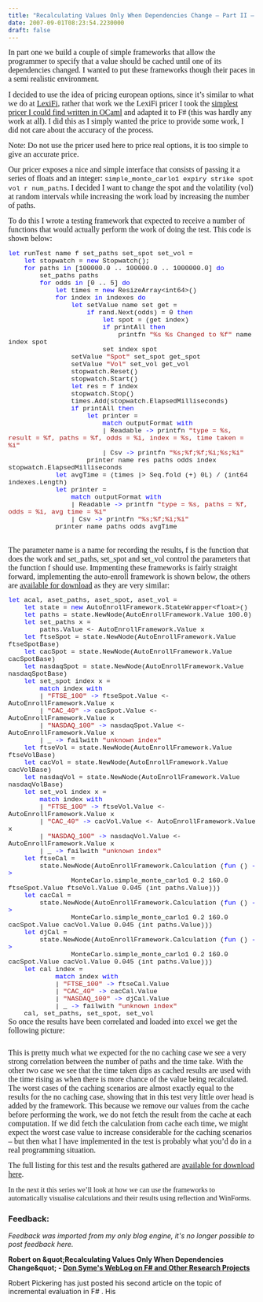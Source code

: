 ```yaml
---
title: "Recalculating Values Only When Dependencies Change – Part II – Testing the Frameworks"
date: 2007-09-01T08:23:54.2230000
draft: false
---
```


<p class="MsoNormal" style="MARGIN: 0cm 0cm 10pt"><font face="Calibri" size="3">In part one we build a couple of simple frameworks that allow the programmer to specify that a value should be cached until one of its dependencies changed. I wanted to put these frameworks though their paces in a semi realistic environment. </font></p>
<p class="MsoNormal" style="MARGIN: 0cm 0cm 10pt"><font face="Calibri" size="3">I decided to use the idea of pricing european options, since it’s similar to what we do at <a href="http://www.lexifi.com">LexiFi</a>, rather that work we the LexiFi pricer I took the <a href="http://www.uncarved.com/blog/ocaml_deriv_1.mrk">simplest pricer I could find written in OCaml</a> and adapted it to F# (this was hardly any work at all). I did this as I simply wanted the price to provide some work, I did not care about the accuracy of the process. </font></p>
<p class="MsoNormal" style="MARGIN: 0cm 0cm 10pt"><font face="Calibri" size="3">Note: Do not use the pricer used here to price real options, it is too simple to give an accurate price. </font></p>
<p class="MsoNormal" style="MARGIN: 0cm 0cm 10pt"><font face="Calibri" size="3">Our pricer exposes a nice and simple interface that consists of passing it a series of floats and an integer: </font><span style="FONT-SIZE: 10pt; LINE-HEIGHT: 115%; FONT-FAMILY: &quot;Courier New&quot;; mso-no-proof: yes">simple_monte_carlo1 expiry strike spot vol r num_paths</span><font face="Calibri" size="3">. I decided I want to change the spot and the volatility (vol) at random intervals while increasing the work load by increasing the number of paths.</font></p>
<p class="MsoNormal" style="MARGIN: 0cm 0cm 10pt"><font face="Calibri" size="3">To do this I wrote a testing framework that expected to receive a number of functions that would actually perform the work of doing the test. This code is shown below:</font></p>
<p class="MsoNormal" style="MARGIN: 0cm 0cm 0pt; LINE-HEIGHT: normal; mso-layout-grid-align: none"><span style="FONT-SIZE: 10pt; COLOR: blue; FONT-FAMILY: &quot;Courier New&quot;; mso-no-proof: yes">let</span><span style="FONT-SIZE: 10pt; FONT-FAMILY: &quot;Courier New&quot;; mso-no-proof: yes"> runTest name f set_paths set_spot set_vol =<o:p></o:p></span></p>
<p class="MsoNormal" style="MARGIN: 0cm 0cm 0pt; LINE-HEIGHT: normal; mso-layout-grid-align: none"><span style="FONT-SIZE: 10pt; FONT-FAMILY: &quot;Courier New&quot;; mso-no-proof: yes"><span style="mso-spacerun: yes">    </span><span style="COLOR: blue">let</span> stopwatch = <span style="COLOR: blue">new</span> Stopwatch();<o:p></o:p></span></p>
<p class="MsoNormal" style="MARGIN: 0cm 0cm 0pt; LINE-HEIGHT: normal; mso-layout-grid-align: none"><span style="FONT-SIZE: 10pt; FONT-FAMILY: &quot;Courier New&quot;; mso-no-proof: yes"><span style="mso-spacerun: yes">    </span><span style="COLOR: blue">for</span> paths <span style="COLOR: blue">in</span> [100000.0 .. 100000.0 .. 1000000.0] <span style="COLOR: blue">do<o:p></o:p></span></span></p>
<p class="MsoNormal" style="MARGIN: 0cm 0cm 0pt; LINE-HEIGHT: normal; mso-layout-grid-align: none"><span style="FONT-SIZE: 10pt; FONT-FAMILY: &quot;Courier New&quot;; mso-no-proof: yes"><span style="mso-spacerun: yes">        </span>set_paths paths<o:p></o:p></span></p>
<p class="MsoNormal" style="MARGIN: 0cm 0cm 0pt; LINE-HEIGHT: normal; mso-layout-grid-align: none"><span style="FONT-SIZE: 10pt; FONT-FAMILY: &quot;Courier New&quot;; mso-no-proof: yes"><span style="mso-spacerun: yes">        </span><span style="COLOR: blue">for</span> odds <span style="COLOR: blue">in</span> [0 .. 5] <span style="COLOR: blue">do<o:p></o:p></span></span></p>
<p class="MsoNormal" style="MARGIN: 0cm 0cm 0pt; LINE-HEIGHT: normal; mso-layout-grid-align: none"><span style="FONT-SIZE: 10pt; FONT-FAMILY: &quot;Courier New&quot;; mso-no-proof: yes"><span style="mso-spacerun: yes">            </span><span style="COLOR: blue">let</span> times = <span style="COLOR: blue">new</span> ResizeArray&lt;int64&gt;()<o:p></o:p></span></p>
<p class="MsoNormal" style="MARGIN: 0cm 0cm 0pt; LINE-HEIGHT: normal; mso-layout-grid-align: none"><span style="FONT-SIZE: 10pt; FONT-FAMILY: &quot;Courier New&quot;; mso-no-proof: yes"><span style="mso-spacerun: yes">            </span><span style="COLOR: blue">for</span> index <span style="COLOR: blue">in</span> indexes <span style="COLOR: blue">do<o:p></o:p></span></span></p>
<p class="MsoNormal" style="MARGIN: 0cm 0cm 0pt; LINE-HEIGHT: normal; mso-layout-grid-align: none"><span style="FONT-SIZE: 10pt; FONT-FAMILY: &quot;Courier New&quot;; mso-no-proof: yes"><span style="mso-spacerun: yes">                </span><span style="COLOR: blue">let</span> setValue name set get =<o:p></o:p></span></p>
<p class="MsoNormal" style="MARGIN: 0cm 0cm 0pt; LINE-HEIGHT: normal; mso-layout-grid-align: none"><span style="FONT-SIZE: 10pt; FONT-FAMILY: &quot;Courier New&quot;; mso-no-proof: yes"><span style="mso-spacerun: yes">                    </span><span style="COLOR: blue">if</span> rand.Next(odds) = 0 <span style="COLOR: blue">then<o:p></o:p></span></span></p>
<p class="MsoNormal" style="MARGIN: 0cm 0cm 0pt; LINE-HEIGHT: normal; mso-layout-grid-align: none"><span style="FONT-SIZE: 10pt; FONT-FAMILY: &quot;Courier New&quot;; mso-no-proof: yes"><span style="mso-spacerun: yes">                        </span><span style="COLOR: blue">let</span> spot = (get index) <o:p></o:p></span></p>
<p class="MsoNormal" style="MARGIN: 0cm 0cm 0pt; LINE-HEIGHT: normal; mso-layout-grid-align: none"><span style="FONT-SIZE: 10pt; FONT-FAMILY: &quot;Courier New&quot;; mso-no-proof: yes"><span style="mso-spacerun: yes">                        </span><span style="COLOR: blue">if</span> printAll <span style="COLOR: blue">then<o:p></o:p></span></span></p>
<p class="MsoNormal" style="MARGIN: 0cm 0cm 0pt; LINE-HEIGHT: normal; mso-layout-grid-align: none"><span style="FONT-SIZE: 10pt; FONT-FAMILY: &quot;Courier New&quot;; mso-no-proof: yes"><span style="mso-spacerun: yes">                            </span>printfn <span style="COLOR: #a31515">"%s %s Changed to %f"</span> name index spot<o:p></o:p></span></p>
<p class="MsoNormal" style="MARGIN: 0cm 0cm 0pt; LINE-HEIGHT: normal; mso-layout-grid-align: none"><span style="FONT-SIZE: 10pt; FONT-FAMILY: &quot;Courier New&quot;; mso-no-proof: yes"><span style="mso-spacerun: yes">                        </span>set index spot<o:p></o:p></span></p>
<p class="MsoNormal" style="MARGIN: 0cm 0cm 0pt; LINE-HEIGHT: normal; mso-layout-grid-align: none"><span style="FONT-SIZE: 10pt; FONT-FAMILY: &quot;Courier New&quot;; mso-no-proof: yes"><span style="mso-spacerun: yes">                </span>setValue <span style="COLOR: #a31515">"Spot"</span> set_spot get_spot<o:p></o:p></span></p>
<p class="MsoNormal" style="MARGIN: 0cm 0cm 0pt; LINE-HEIGHT: normal; mso-layout-grid-align: none"><span style="FONT-SIZE: 10pt; FONT-FAMILY: &quot;Courier New&quot;; mso-no-proof: yes"><span style="mso-spacerun: yes">                </span>setValue <span style="COLOR: #a31515">"Vol"</span> set_vol get_vol<o:p></o:p></span></p>
<p class="MsoNormal" style="MARGIN: 0cm 0cm 0pt; LINE-HEIGHT: normal; mso-layout-grid-align: none"><span style="FONT-SIZE: 10pt; FONT-FAMILY: &quot;Courier New&quot;; mso-no-proof: yes"><span style="mso-spacerun: yes">                </span>stopwatch.Reset()<o:p></o:p></span></p>
<p class="MsoNormal" style="MARGIN: 0cm 0cm 0pt; LINE-HEIGHT: normal; mso-layout-grid-align: none"><span style="FONT-SIZE: 10pt; FONT-FAMILY: &quot;Courier New&quot;; mso-no-proof: yes"><span style="mso-spacerun: yes">                </span>stopwatch.Start()<o:p></o:p></span></p>
<p class="MsoNormal" style="MARGIN: 0cm 0cm 0pt; LINE-HEIGHT: normal; mso-layout-grid-align: none"><span style="FONT-SIZE: 10pt; FONT-FAMILY: &quot;Courier New&quot;; mso-no-proof: yes"><span style="mso-spacerun: yes">                </span><span style="COLOR: blue">let</span> res = f index <o:p></o:p></span></p>
<p class="MsoNormal" style="MARGIN: 0cm 0cm 0pt; LINE-HEIGHT: normal; mso-layout-grid-align: none"><span style="FONT-SIZE: 10pt; FONT-FAMILY: &quot;Courier New&quot;; mso-no-proof: yes"><span style="mso-spacerun: yes">                </span>stopwatch.Stop()<o:p></o:p></span></p>
<p class="MsoNormal" style="MARGIN: 0cm 0cm 0pt; LINE-HEIGHT: normal; mso-layout-grid-align: none"><span style="FONT-SIZE: 10pt; FONT-FAMILY: &quot;Courier New&quot;; mso-no-proof: yes"><span style="mso-spacerun: yes">                </span>times.Add(stopwatch.ElapsedMilliseconds)<o:p></o:p></span></p>
<p class="MsoNormal" style="MARGIN: 0cm 0cm 0pt; LINE-HEIGHT: normal; mso-layout-grid-align: none"><span style="FONT-SIZE: 10pt; FONT-FAMILY: &quot;Courier New&quot;; mso-no-proof: yes"><span style="mso-spacerun: yes">                </span><span style="COLOR: blue">if</span> printAll <span style="COLOR: blue">then<o:p></o:p></span></span></p>
<p class="MsoNormal" style="MARGIN: 0cm 0cm 0pt; LINE-HEIGHT: normal; mso-layout-grid-align: none"><span style="FONT-SIZE: 10pt; FONT-FAMILY: &quot;Courier New&quot;; mso-no-proof: yes"><span style="mso-spacerun: yes">                    </span><span style="COLOR: blue">let</span> printer =<o:p></o:p></span></p>
<p class="MsoNormal" style="MARGIN: 0cm 0cm 0pt; LINE-HEIGHT: normal; mso-layout-grid-align: none"><span style="FONT-SIZE: 10pt; FONT-FAMILY: &quot;Courier New&quot;; mso-no-proof: yes"><span style="mso-spacerun: yes">                        </span><span style="COLOR: blue">match</span> outputFormat <span style="COLOR: blue">with<o:p></o:p></span></span></p>
<p class="MsoNormal" style="MARGIN: 0cm 0cm 0pt; LINE-HEIGHT: normal; mso-layout-grid-align: none"><span style="FONT-SIZE: 10pt; FONT-FAMILY: &quot;Courier New&quot;; mso-no-proof: yes"><span style="mso-spacerun: yes">                        </span>| Readable <span style="COLOR: blue">-&gt;</span> printfn <span style="COLOR: #a31515">"type = %s, result = %f, paths = %f, odds = %i, index = %s, time taken = %i"</span> <o:p></o:p></span></p>
<p class="MsoNormal" style="MARGIN: 0cm 0cm 0pt; LINE-HEIGHT: normal; mso-layout-grid-align: none"><span style="FONT-SIZE: 10pt; FONT-FAMILY: &quot;Courier New&quot;; mso-no-proof: yes"><span style="mso-spacerun: yes">                        </span>| Csv <span style="COLOR: blue">-&gt;</span> printfn <span style="COLOR: #a31515">"%s;%f;%f;%i;%s;%i"<o:p></o:p></span></span></p>
<p class="MsoNormal" style="MARGIN: 0cm 0cm 0pt; LINE-HEIGHT: normal; mso-layout-grid-align: none"><span style="FONT-SIZE: 10pt; FONT-FAMILY: &quot;Courier New&quot;; mso-no-proof: yes"><span style="mso-spacerun: yes">                    </span>printer name res paths odds index stopwatch.ElapsedMilliseconds<o:p></o:p></span></p>
<p class="MsoNormal" style="MARGIN: 0cm 0cm 0pt; LINE-HEIGHT: normal; mso-layout-grid-align: none"><span style="FONT-SIZE: 10pt; FONT-FAMILY: &quot;Courier New&quot;; mso-no-proof: yes"><span style="mso-spacerun: yes">            </span><span style="COLOR: blue">let</span> avgTime = (times |&gt; Seq.fold (+) 0L) / (int64 indexes.Length)<o:p></o:p></span></p>
<p class="MsoNormal" style="MARGIN: 0cm 0cm 0pt; LINE-HEIGHT: normal; mso-layout-grid-align: none"><span style="FONT-SIZE: 10pt; FONT-FAMILY: &quot;Courier New&quot;; mso-no-proof: yes"><span style="mso-spacerun: yes">            </span><span style="COLOR: blue">let</span> printer =<o:p></o:p></span></p>
<p class="MsoNormal" style="MARGIN: 0cm 0cm 0pt; LINE-HEIGHT: normal; mso-layout-grid-align: none"><span style="FONT-SIZE: 10pt; FONT-FAMILY: &quot;Courier New&quot;; mso-no-proof: yes"><span style="mso-spacerun: yes">       </span><span style="mso-spacerun: yes">         </span><span style="COLOR: blue">match</span> outputFormat <span style="COLOR: blue">with<o:p></o:p></span></span></p>
<p class="MsoNormal" style="MARGIN: 0cm 0cm 0pt; LINE-HEIGHT: normal; mso-layout-grid-align: none"><span style="FONT-SIZE: 10pt; FONT-FAMILY: &quot;Courier New&quot;; mso-no-proof: yes"><span style="mso-spacerun: yes">                </span>| Readable <span style="COLOR: blue">-&gt;</span> printfn <span style="COLOR: #a31515">"type = %s, paths = %f, odds = %i, avg time = %i"</span> <o:p></o:p></span></p>
<p class="MsoNormal" style="MARGIN: 0cm 0cm 0pt; LINE-HEIGHT: normal; mso-layout-grid-align: none"><span style="FONT-SIZE: 10pt; FONT-FAMILY: &quot;Courier New&quot;; mso-no-proof: yes"><span style="mso-spacerun: yes">                </span>| Csv <span style="COLOR: blue">-&gt;</span> printfn <span style="COLOR: #a31515">"%s;%f;%i;%i"<o:p></o:p></span></span></p>
<p class="MsoNormal" style="MARGIN: 0cm 0cm 0pt; LINE-HEIGHT: normal; mso-layout-grid-align: none"><span style="FONT-SIZE: 10pt; FONT-FAMILY: &quot;Courier New&quot;; mso-no-proof: yes"><span style="mso-spacerun: yes">            </span>printer name paths odds avgTime<o:p></o:p></span></p>
<p class="MsoNormal" style="MARGIN: 0cm 0cm 10pt"><o:p><font face="Calibri" size="3"> </font></o:p></p>
<p class="MsoNormal" style="MARGIN: 0cm 0cm 10pt"><font face="Calibri" size="3">The parameter name is a name for recording the results, f is the function that does the work and set_paths, set_spot and set_vol control the parameters that the function f should use. Impmenting these frameworks is fairly straight forward, implementing the auto-enroll framework is shown below, the others are <a href="http://www.strangelights.com/blog/Downloads/TestDependenciesFramework.zip">available for download</a> as they are very similar:</font></p>
<p class="MsoNormal" style="MARGIN: 0cm 0cm 0pt; LINE-HEIGHT: normal; mso-layout-grid-align: none"><span style="FONT-SIZE: 10pt; COLOR: blue; FONT-FAMILY: &quot;Courier New&quot;; mso-no-proof: yes">let</span><span style="FONT-SIZE: 10pt; FONT-FAMILY: &quot;Courier New&quot;; mso-no-proof: yes"> acal, aset_paths, aset_spot, aset_vol = <o:p></o:p></span></p>
<p class="MsoNormal" style="MARGIN: 0cm 0cm 0pt; LINE-HEIGHT: normal; mso-layout-grid-align: none"><span style="FONT-SIZE: 10pt; FONT-FAMILY: &quot;Courier New&quot;; mso-no-proof: yes"><span style="mso-spacerun: yes">    </span><span style="COLOR: blue">let</span> state = <span style="COLOR: blue">new</span> AutoEnrollFramework.StateWrapper&lt;float&gt;()<o:p></o:p></span></p>
<p class="MsoNormal" style="MARGIN: 0cm 0cm 0pt; LINE-HEIGHT: normal; mso-layout-grid-align: none"><span style="FONT-SIZE: 10pt; FONT-FAMILY: &quot;Courier New&quot;; mso-no-proof: yes"><span style="mso-spacerun: yes">    </span><span style="COLOR: blue">let</span> paths = state.NewNode(AutoEnrollFramework.Value 100.0)<o:p></o:p></span></p>
<p class="MsoNormal" style="MARGIN: 0cm 0cm 0pt; LINE-HEIGHT: normal; mso-layout-grid-align: none"><span style="FONT-SIZE: 10pt; FONT-FAMILY: &quot;Courier New&quot;; mso-no-proof: yes"><span style="mso-spacerun: yes">    </span><span style="COLOR: blue">let</span> set_paths x =<o:p></o:p></span></p>
<p class="MsoNormal" style="MARGIN: 0cm 0cm 0pt; LINE-HEIGHT: normal; mso-layout-grid-align: none"><span style="FONT-SIZE: 10pt; FONT-FAMILY: &quot;Courier New&quot;; mso-no-proof: yes"><span style="mso-spacerun: yes">        </span>paths.Value &lt;- AutoEnrollFramework.Value x<o:p></o:p></span></p>
<p class="MsoNormal" style="MARGIN: 0cm 0cm 0pt; LINE-HEIGHT: normal; mso-layout-grid-align: none"><span style="FONT-SIZE: 10pt; FONT-FAMILY: &quot;Courier New&quot;; mso-no-proof: yes"><span style="mso-spacerun: yes">    </span><span style="COLOR: blue">let</span> ftseSpot = state.NewNode(AutoEnrollFramework.Value ftseSpotBase)<o:p></o:p></span></p>
<p class="MsoNormal" style="MARGIN: 0cm 0cm 0pt; LINE-HEIGHT: normal; mso-layout-grid-align: none"><span style="FONT-SIZE: 10pt; FONT-FAMILY: &quot;Courier New&quot;; mso-no-proof: yes"><span style="mso-spacerun: yes">    </span><span style="COLOR: blue">let</span> cacSpot = state.NewNode(AutoEnrollFramework.Value cacSpotBase)<o:p></o:p></span></p>
<p class="MsoNormal" style="MARGIN: 0cm 0cm 0pt; LINE-HEIGHT: normal; mso-layout-grid-align: none"><span style="FONT-SIZE: 10pt; FONT-FAMILY: &quot;Courier New&quot;; mso-no-proof: yes"><span style="mso-spacerun: yes">    </span><span style="COLOR: blue">let</span> nasdaqSpot = state.NewNode(AutoEnrollFramework.Value nasdaqSpotBase)<o:p></o:p></span></p>
<p class="MsoNormal" style="MARGIN: 0cm 0cm 0pt; LINE-HEIGHT: normal; mso-layout-grid-align: none"><span style="FONT-SIZE: 10pt; FONT-FAMILY: &quot;Courier New&quot;; mso-no-proof: yes"><span style="mso-spacerun: yes">    </span><span style="COLOR: blue">let</span> set_spot index x =<o:p></o:p></span></p>
<p class="MsoNormal" style="MARGIN: 0cm 0cm 0pt; LINE-HEIGHT: normal; mso-layout-grid-align: none"><span style="FONT-SIZE: 10pt; FONT-FAMILY: &quot;Courier New&quot;; mso-no-proof: yes"><span style="mso-spacerun: yes">        </span><span style="COLOR: blue">match</span> index <span style="COLOR: blue">with<o:p></o:p></span></span></p>
<p class="MsoNormal" style="MARGIN: 0cm 0cm 0pt; LINE-HEIGHT: normal; mso-layout-grid-align: none"><span style="FONT-SIZE: 10pt; FONT-FAMILY: &quot;Courier New&quot;; mso-no-proof: yes"><span style="mso-spacerun: yes">        </span>| <span style="COLOR: #a31515">"FTSE_100"</span> <span style="COLOR: blue">-&gt;</span> ftseSpot.Value &lt;- AutoEnrollFramework.Value x<o:p></o:p></span></p>
<p class="MsoNormal" style="MARGIN: 0cm 0cm 0pt; LINE-HEIGHT: normal; mso-layout-grid-align: none"><span style="FONT-SIZE: 10pt; FONT-FAMILY: &quot;Courier New&quot;; mso-no-proof: yes"><span style="mso-spacerun: yes">        </span>| <span style="COLOR: #a31515">"CAC_40"</span> <span style="COLOR: blue">-&gt;</span> cacSpot.Value &lt;- AutoEnrollFramework.Value x<o:p></o:p></span></p>
<p class="MsoNormal" style="MARGIN: 0cm 0cm 0pt; LINE-HEIGHT: normal; mso-layout-grid-align: none"><span style="FONT-SIZE: 10pt; FONT-FAMILY: &quot;Courier New&quot;; mso-no-proof: yes"><span style="mso-spacerun: yes">        </span>| <span style="COLOR: #a31515">"NASDAQ_100"</span> <span style="COLOR: blue">-&gt;</span> nasdaqSpot.Value &lt;- AutoEnrollFramework.Value x<o:p></o:p></span></p>
<p class="MsoNormal" style="MARGIN: 0cm 0cm 0pt; LINE-HEIGHT: normal; mso-layout-grid-align: none"><span style="FONT-SIZE: 10pt; FONT-FAMILY: &quot;Courier New&quot;; mso-no-proof: yes"><span style="mso-spacerun: yes">        </span>| _ <span style="COLOR: blue">-&gt;</span> failwith <span style="COLOR: #a31515">"unknown index"<o:p></o:p></span></span></p>
<p class="MsoNormal" style="MARGIN: 0cm 0cm 0pt; LINE-HEIGHT: normal; mso-layout-grid-align: none"><span style="FONT-SIZE: 10pt; FONT-FAMILY: &quot;Courier New&quot;; mso-no-proof: yes"><span style="mso-spacerun: yes">    </span><span style="COLOR: blue">let</span> ftseVol = state.NewNode(AutoEnrollFramework.Value ftseVolBase)<o:p></o:p></span></p>
<p class="MsoNormal" style="MARGIN: 0cm 0cm 0pt; LINE-HEIGHT: normal; mso-layout-grid-align: none"><span style="FONT-SIZE: 10pt; FONT-FAMILY: &quot;Courier New&quot;; mso-no-proof: yes"><span style="mso-spacerun: yes">    </span><span style="COLOR: blue">let</span> cacVol = state.NewNode(AutoEnrollFramework.Value cacVolBase)<o:p></o:p></span></p>
<p class="MsoNormal" style="MARGIN: 0cm 0cm 0pt; LINE-HEIGHT: normal; mso-layout-grid-align: none"><span style="FONT-SIZE: 10pt; FONT-FAMILY: &quot;Courier New&quot;; mso-no-proof: yes"><span style="mso-spacerun: yes">    </span><span style="COLOR: blue">let</span> nasdaqVol = state.NewNode(AutoEnrollFramework.Value nasdaqVolBase)<o:p></o:p></span></p>
<p class="MsoNormal" style="MARGIN: 0cm 0cm 0pt; LINE-HEIGHT: normal; mso-layout-grid-align: none"><span style="FONT-SIZE: 10pt; FONT-FAMILY: &quot;Courier New&quot;; mso-no-proof: yes"><span style="mso-spacerun: yes">    </span><span style="COLOR: blue">let</span> set_vol index x =<o:p></o:p></span></p>
<p class="MsoNormal" style="MARGIN: 0cm 0cm 0pt; LINE-HEIGHT: normal; mso-layout-grid-align: none"><span style="FONT-SIZE: 10pt; FONT-FAMILY: &quot;Courier New&quot;; mso-no-proof: yes"><span style="mso-spacerun: yes">        </span><span style="COLOR: blue">match</span> index <span style="COLOR: blue">with<o:p></o:p></span></span></p>
<p class="MsoNormal" style="MARGIN: 0cm 0cm 0pt; LINE-HEIGHT: normal; mso-layout-grid-align: none"><span style="FONT-SIZE: 10pt; FONT-FAMILY: &quot;Courier New&quot;; mso-no-proof: yes"><span style="mso-spacerun: yes">        </span>| <span style="COLOR: #a31515">"FTSE_100"</span> <span style="COLOR: blue">-&gt;</span> ftseVol.Value &lt;- AutoEnrollFramework.Value x<o:p></o:p></span></p>
<p class="MsoNormal" style="MARGIN: 0cm 0cm 0pt; LINE-HEIGHT: normal; mso-layout-grid-align: none"><span style="FONT-SIZE: 10pt; FONT-FAMILY: &quot;Courier New&quot;; mso-no-proof: yes"><span style="mso-spacerun: yes">        </span>| <span style="COLOR: #a31515">"CAC_40"</span> <span style="COLOR: blue">-&gt;</span> cacVol.Value &lt;- AutoEnrollFramework.Value x<o:p></o:p></span></p>
<p class="MsoNormal" style="MARGIN: 0cm 0cm 0pt; LINE-HEIGHT: normal; mso-layout-grid-align: none"><span style="FONT-SIZE: 10pt; FONT-FAMILY: &quot;Courier New&quot;; mso-no-proof: yes"><span style="mso-spacerun: yes">        </span>| <span style="COLOR: #a31515">"NASDAQ_100"</span> <span style="COLOR: blue">-&gt;</span> nasdaqVol.Value &lt;- AutoEnrollFramework.Value x<o:p></o:p></span></p>
<p class="MsoNormal" style="MARGIN: 0cm 0cm 0pt; LINE-HEIGHT: normal; mso-layout-grid-align: none"><span style="FONT-SIZE: 10pt; FONT-FAMILY: &quot;Courier New&quot;; mso-no-proof: yes"><span style="mso-spacerun: yes">        </span>| _ <span style="COLOR: blue">-&gt;</span> failwith <span style="COLOR: #a31515">"unknown index"<o:p></o:p></span></span></p>
<p class="MsoNormal" style="MARGIN: 0cm 0cm 0pt; LINE-HEIGHT: normal; mso-layout-grid-align: none"><span style="FONT-SIZE: 10pt; FONT-FAMILY: &quot;Courier New&quot;; mso-no-proof: yes"><span style="mso-spacerun: yes">   </span><span style="mso-spacerun: yes"> </span><span style="COLOR: blue">let</span> ftseCal =<o:p></o:p></span></p>
<p class="MsoNormal" style="MARGIN: 0cm 0cm 0pt; LINE-HEIGHT: normal; mso-layout-grid-align: none"><span style="FONT-SIZE: 10pt; FONT-FAMILY: &quot;Courier New&quot;; mso-no-proof: yes"><span style="mso-spacerun: yes">        </span>state.NewNode(AutoEnrollFramework.Calculation (<span style="COLOR: blue">fun</span> () <span style="COLOR: blue">-&gt;</span> <o:p></o:p></span></p>
<p class="MsoNormal" style="MARGIN: 0cm 0cm 0pt; LINE-HEIGHT: normal; mso-layout-grid-align: none"><span style="FONT-SIZE: 10pt; FONT-FAMILY: &quot;Courier New&quot;; mso-no-proof: yes"><span style="mso-spacerun: yes">                </span>MonteCarlo.simple_monte_carlo1 0.2 160.0 ftseSpot.Value ftseVol.Value 0.045 (int paths.Value)))<o:p></o:p></span></p>
<p class="MsoNormal" style="MARGIN: 0cm 0cm 0pt; LINE-HEIGHT: normal; mso-layout-grid-align: none"><span style="FONT-SIZE: 10pt; FONT-FAMILY: &quot;Courier New&quot;; mso-no-proof: yes"><span style="mso-spacerun: yes">    </span><span style="COLOR: blue">let</span> cacCal =<o:p></o:p></span></p>
<p class="MsoNormal" style="MARGIN: 0cm 0cm 0pt; LINE-HEIGHT: normal; mso-layout-grid-align: none"><span style="FONT-SIZE: 10pt; FONT-FAMILY: &quot;Courier New&quot;; mso-no-proof: yes"><span style="mso-spacerun: yes">        </span>state.NewNode(AutoEnrollFramework.Calculation (<span style="COLOR: blue">fun</span> () <span style="COLOR: blue">-&gt;</span> <o:p></o:p></span></p>
<p class="MsoNormal" style="MARGIN: 0cm 0cm 0pt; LINE-HEIGHT: normal; mso-layout-grid-align: none"><span style="FONT-SIZE: 10pt; FONT-FAMILY: &quot;Courier New&quot;; mso-no-proof: yes"><span style="mso-spacerun: yes">                </span>MonteCarlo.simple_monte_carlo1 0.2 160.0 cacSpot.Value cacVol.Value 0.045 (int paths.Value)))<o:p></o:p></span></p>
<p class="MsoNormal" style="MARGIN: 0cm 0cm 0pt; LINE-HEIGHT: normal; mso-layout-grid-align: none"><span style="FONT-SIZE: 10pt; FONT-FAMILY: &quot;Courier New&quot;; mso-no-proof: yes"><span style="mso-spacerun: yes">    </span><span style="COLOR: blue">let</span> djCal =<o:p></o:p></span></p>
<p class="MsoNormal" style="MARGIN: 0cm 0cm 0pt; LINE-HEIGHT: normal; mso-layout-grid-align: none"><span style="FONT-SIZE: 10pt; FONT-FAMILY: &quot;Courier New&quot;; mso-no-proof: yes"><span style="mso-spacerun: yes">        </span>state.NewNode(AutoEnrollFramework.Calculation (<span style="COLOR: blue">fun</span> () <span style="COLOR: blue">-&gt;</span> <o:p></o:p></span></p>
<p class="MsoNormal" style="MARGIN: 0cm 0cm 0pt; LINE-HEIGHT: normal; mso-layout-grid-align: none"><span style="FONT-SIZE: 10pt; FONT-FAMILY: &quot;Courier New&quot;; mso-no-proof: yes"><span style="mso-spacerun: yes">                </span>MonteCarlo.simple_monte_carlo1 0.2 160.0 cacSpot.Value cacVol.Value 0.045 (int paths.Value)))<o:p></o:p></span></p>
<p class="MsoNormal" style="MARGIN: 0cm 0cm 0pt; LINE-HEIGHT: normal; mso-layout-grid-align: none"><span style="FONT-SIZE: 10pt; FONT-FAMILY: &quot;Courier New&quot;; mso-no-proof: yes"><span style="mso-spacerun: yes">    </span><span style="COLOR: blue">let</span> cal index =<o:p></o:p></span></p>
<p class="MsoNormal" style="MARGIN: 0cm 0cm 0pt; LINE-HEIGHT: normal; mso-layout-grid-align: none"><span style="FONT-SIZE: 10pt; FONT-FAMILY: &quot;Courier New&quot;; mso-no-proof: yes"><span style="mso-spacerun: yes">            </span><span style="COLOR: blue">match</span> index <span style="COLOR: blue">with<o:p></o:p></span></span></p>
<p class="MsoNormal" style="MARGIN: 0cm 0cm 0pt; LINE-HEIGHT: normal; mso-layout-grid-align: none"><span style="FONT-SIZE: 10pt; FONT-FAMILY: &quot;Courier New&quot;; mso-no-proof: yes"><span style="mso-spacerun: yes">            </span>| <span style="COLOR: #a31515">"FTSE_100"</span> <span style="COLOR: blue">-&gt;</span> ftseCal.Value<o:p></o:p></span></p>
<p class="MsoNormal" style="MARGIN: 0cm 0cm 0pt; LINE-HEIGHT: normal; mso-layout-grid-align: none"><span style="FONT-SIZE: 10pt; FONT-FAMILY: &quot;Courier New&quot;; mso-no-proof: yes"><span style="mso-spacerun: yes">            </span>| <span style="COLOR: #a31515">"CAC_40"</span> <span style="COLOR: blue">-&gt;</span> cacCal.Value<o:p></o:p></span></p>
<p class="MsoNormal" style="MARGIN: 0cm 0cm 0pt; LINE-HEIGHT: normal; mso-layout-grid-align: none"><span style="FONT-SIZE: 10pt; FONT-FAMILY: &quot;Courier New&quot;; mso-no-proof: yes"><span style="mso-spacerun: yes">            </span>| <span style="COLOR: #a31515">"NASDAQ_100"</span> <span style="COLOR: blue">-&gt;</span> djCal.Value<o:p></o:p></span></p>
<p class="MsoNormal" style="MARGIN: 0cm 0cm 0pt; LINE-HEIGHT: normal; mso-layout-grid-align: none"><span style="FONT-SIZE: 10pt; FONT-FAMILY: &quot;Courier New&quot;; mso-no-proof: yes"><span style="mso-spacerun: yes">            </span>| _ <span style="COLOR: blue">-&gt;</span> failwith <span style="COLOR: #a31515">"unknown index"<o:p></o:p></span></span></p>
<p class="MsoNormal" style="MARGIN: 0cm 0cm 0pt; LINE-HEIGHT: normal; mso-layout-grid-align: none"><span style="FONT-SIZE: 10pt; FONT-FAMILY: &quot;Courier New&quot;; mso-no-proof: yes"><span style="mso-spacerun: yes">    </span>cal, set_paths, set_spot, set_vol<o:p></o:p></span></p>
<p class="MsoNormal" style="MARGIN: 0cm 0cm 10pt"><font face="Calibri" size="3">So once the results have been correlated and loaded into excel we get the following picture:</font></p>
<p class="MsoNormal" style="MARGIN: 0cm 0cm 10pt"><img alt="" src="/blog/photos/test_dep_results.png" /></p>
<p class="MsoNormal" style="MARGIN: 0cm 0cm 10pt"><font face="Calibri" size="3">This is pretty much what we expected for the no caching case we see a very strong correlation between the number of paths and the time take. With the other two case we see that the time taken dips as cached results are used with the time rising as when there is more chance of the value being recalculated. The worst cases of the caching scenarios are almost exactly equal to the results for the no caching case, showing that in this test very little over head is added by the framework. This because we remove our values from the cache before performing the work, we do not fetch the result from the cache at each computation. If we did fetch the calculation from cache each time, we might expect the worst case value to increase considerable for the caching scenarios – but then what I have implemented in the test is probably what you’d do in a real programming situation.</font></p>
<p class="MsoNormal" style="MARGIN: 0cm 0cm 10pt"><font face="Calibri" size="3">The full listing for this test and the results gathered are <a href="http://www.strangelights.com/blog/Downloads/TestDependenciesFramework.zip">available for download here</a>.</font></p>
<span style="FONT-SIZE: 11pt; FONT-FAMILY: &quot;Calibri&quot;,&quot;sans-serif&quot;; mso-ascii-theme-font: minor-latin; mso-fareast-font-family: Calibri; mso-fareast-theme-font: minor-latin; mso-hansi-theme-font: minor-latin; mso-bidi-font-family: 'Times New Roman'; mso-bidi-theme-font: minor-bidi; mso-fareast-language: EN-US; mso-ansi-language: EN-GB; mso-bidi-language: AR-SA">In the next it this series we’ll look at how we can use the frameworks to automatically visualise calculations and their results using reflection and WinForms.</span>

### Feedback:

*Feedback was imported from my only blog engine, it's no longer possible to post feedback here.*

**Robert on &amp;quot;Recalculating Values Only When Dependencies Change&amp;quot; - [Don Syme's WebLog on F# and Other Research Projects](http://blogs.msdn.com/dsyme/archive/2007/09/04/robert-on-recalculating-values-only-when-dependencies-change.aspx)**

Robert Pickering has just posted his second article on the topic of incremental evaluation in F# . His

